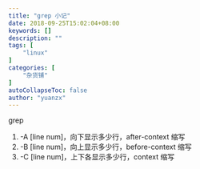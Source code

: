```yaml
---
title: "grep 小记"
date: 2018-09-25T15:02:04+08:00
keywords: []
description: ""
tags: [
    "linux"
]
categories: [
    "杂货铺"
]
autoCollapseToc: false
author: "yuanzx"
---
```


grep 

1. -A [line num]，向下显示多少行，after-context 缩写
2. -B [line num]，向上显示多少行，before-context 缩写
3. -C [line num]，上下各显示多少行，context 缩写